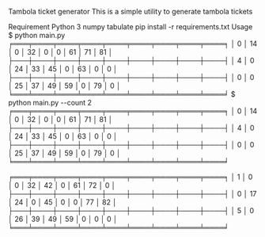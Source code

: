 Tambola ticket generator
This is a simple utility to generate tambola tickets

Requirement
Python 3
numpy
tabulate
pip install -r requirements.txt
Usage
$ python main.py 
╒═══╤════╤════╤════╤════╤════╤════╤════╤════╕
│ 0 │ 14 │  0 │ 32 │  0 │  0 │ 61 │ 71 │ 81 │
├───┼────┼────┼────┼────┼────┼────┼────┼────┤
│ 4 │  0 │ 24 │ 33 │ 45 │  0 │ 63 │  0 │  0 │
├───┼────┼────┼────┼────┼────┼────┼────┼────┤
│ 0 │  0 │ 25 │ 37 │ 49 │ 59 │  0 │ 79 │  0 │
╘═══╧════╧════╧════╧════╧════╧════╧════╧════╛
$ python main.py --count 2
╒═══╤════╤════╤════╤════╤════╤════╤════╤════╕
│ 0 │ 14 │  0 │ 32 │  0 │  0 │ 61 │ 71 │ 81 │
├───┼────┼────┼────┼────┼────┼────┼────┼────┤
│ 4 │  0 │ 24 │ 33 │ 45 │  0 │ 63 │  0 │  0 │
├───┼────┼────┼────┼────┼────┼────┼────┼────┤
│ 0 │  0 │ 25 │ 37 │ 49 │ 59 │  0 │ 79 │  0 │
╘═══╧════╧════╧════╧════╧════╧════╧════╧════╛

╒═══╤════╤════╤════╤════╤════╤════╤════╤════╕
│ 1 │  0 │  0 │ 32 │ 42 │  0 │ 61 │ 72 │  0 │
├───┼────┼────┼────┼────┼────┼────┼────┼────┤
│ 0 │ 17 │ 24 │  0 │ 45 │  0 │  0 │ 77 │ 82 │
├───┼────┼────┼────┼────┼────┼────┼────┼────┤
│ 5 │  0 │ 26 │ 39 │ 49 │ 59 │  0 │  0 │  0 │
╘═══╧════╧════╧════╧════╧════╧════╧════╧════╛
